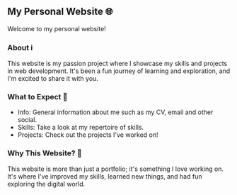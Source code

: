 ## My Personal Website 🌐

Welcome to my personal website!

### About ℹ️

This website is my passion project where I showcase my skills and projects in web development. It's been a fun journey of learning and exploration, and I'm excited to share it with you.

### What to Expect 🚀

- Info: General information about me such as my CV, email and other social.
- Skills: Take a look at my repertoire of skills.
- Projects: Check out the projects I've worked on!


### Why This Website? 🧡

This website is more than just a portfolio; it's something I love working on. It's where I've improved my skills, learned new things, and had fun exploring the digital world.